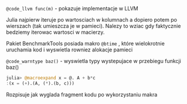 ``@code_llvm func(m)`` - pokazuje implementacje w LLVM

Julia najpierw iteruje po wartosciach w kolumnach a dopiero potem po wierszach (tak umieszcza je w pamieci). Nalezy to wziac gdy faktycznie bedziemy iterowac wartosci w macierzy.

Pakiet BenchmarkTools posiada makro ``@btime`` , które wielokrotnie uruchamia kod i wyswietla rowniez alokacje pamieci

``@code_warntype baz()`` - wyswietla typy wystepujace w przebiegu funkcji baz()

```Julia
julia> @macroexpand x = @. A + b*c
:(x = (+).(A, (*).(b, c)))
```
Rozpisuje jak wyglada fragment kodu po wykorzystaniu makra
